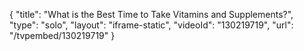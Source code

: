 {
    "title": "What is the Best Time to Take Vitamins and Supplements?",
    "type": "solo",
    "layout": "iframe-static",
    "videoId": "130219719",
    "url": "\/tvpembed\/130219719"
}
